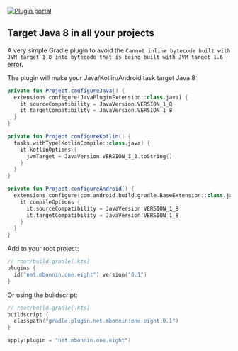 [![Plugin portal](https://img.shields.io/maven-metadata/v?label=plugin%20portal&metadataUrl=https%3A%2F%2Fplugins.gradle.org%2Fm2%2Fnet%2Fmbonnin%2Fone%2Feight%2Fnet.mbonnin.one.eight.gradle.plugin%2Fmaven-metadata.xml)](https://plugins.gradle.org/plugin/net.mbonnin.one.eight)


## Target Java 8 in all your projects

A very simple Gradle plugin to avoid the `Cannot inline bytecode built with JVM target 1.8 into bytecode that is being built with JVM target 1.6` [error](https://stackoverflow.com/questions/48988778/cannot-inline-bytecode-built-with-jvm-target-1-8-into-bytecode-that-is-being-bui).

The plugin will make your Java/Kotlin/Android task target Java 8:

```kotlin
private fun Project.configureJava() {
  extensions.configure(JavaPluginExtension::class.java) {
    it.sourceCompatibility = JavaVersion.VERSION_1_8
    it.targetCompatibility = JavaVersion.VERSION_1_8
  }
}

private fun Project.configureKotlin() {
  tasks.withType(KotlinCompile::class.java) {
    it.kotlinOptions {
      jvmTarget = JavaVersion.VERSION_1_8.toString()
    }
  }
}

private fun Project.configureAndroid() {
  extensions.configure(com.android.build.gradle.BaseExtension::class.java) {
    it.compileOptions {
      it.sourceCompatibility = JavaVersion.VERSION_1_8
      it.targetCompatibility = JavaVersion.VERSION_1_8
    }
  }
}
```

Add to your root project:

```kotlin
// root/build.gradle[.kts]
plugins {
  id("net.mbonnin.one.eight").version("0.1")
}
```

Or using the buildscript:

```kotlin
// root/build.gradle[.kts]
buildscript {
  classpath("gradle.plugin.net.mbonnin:one-eight:0.1")
}

apply(plugin = "net.mbonnin.one.eight")
```
